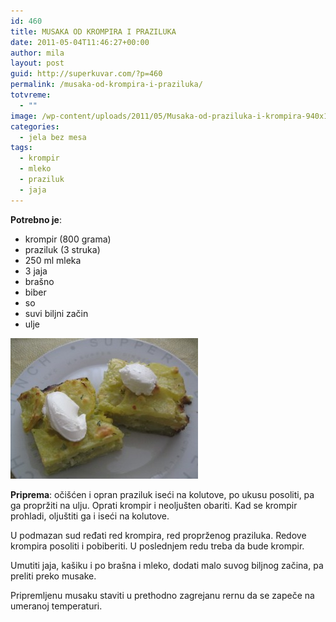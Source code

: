 ```yaml
---
id: 460
title: MUSAKA OD KROMPIRA I PRAZILUKA
date: 2011-05-04T11:46:27+00:00
author: mila
layout: post
guid: http://superkuvar.com/?p=460
permalink: /musaka-od-krompira-i-praziluka/
totvreme:
  - ""
image: /wp-content/uploads/2011/05/Musaka-od-praziluka-i-krompira-940x198.jpg
categories:
  - jela bez mesa
tags:
  - krompir
  - mleko
  - praziluk
  - jaja
---
```

**Potrebno je**:

  * krompir (800 grama)
  * praziluk (3 struka)
  * 250 ml mleka
  * 3 jaja
  * brašno
  * biber
  * so
  * suvi biljni začin
  * ulje

<img class="alignnone size-medium wp-image-2858" title="Musaka od praziluka i krompira" src="/wp-content/uploads/2011/05/Musaka-od-praziluka-i-krompira-300x225.jpg" alt="" width="300" height="225" /> 

**Priprema**: očišćen i opran praziluk iseći na kolutove, po ukusu posoliti, pa ga propržiti na ulju. Oprati krompir i neoljušten obariti. Kad se krompir prohladi, oljuštiti ga i iseći na kolutove.

U podmazan sud ređati red krompira, red proprženog praziluka. Redove krompira posoliti i pobiberiti. U poslednjem redu treba da bude krompir.

Umutiti jaja, kašiku i po brašna i mleko, dodati malo suvog biljnog začina, pa preliti preko musake.

Pripremljenu musaku staviti u prethodno zagrejanu rernu da se zapeče na umeranoj temperaturi.